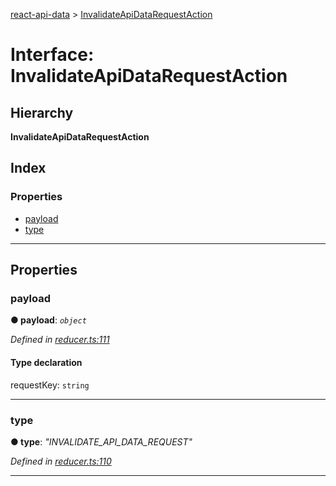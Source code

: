[react-api-data](../README.md) > [InvalidateApiDataRequestAction](../interfaces/invalidateapidatarequestaction.md)

# Interface: InvalidateApiDataRequestAction

## Hierarchy

**InvalidateApiDataRequestAction**

## Index

### Properties

* [payload](invalidateapidatarequestaction.md#payload)
* [type](invalidateapidatarequestaction.md#type)

---

## Properties

<a id="payload"></a>

###  payload

**● payload**: *`object`*

*Defined in [reducer.ts:111](https://github.com/oberonamsterdam/react-api-data/blob/a5bda9f/src/reducer.ts#L111)*

#### Type declaration

 requestKey: `string`

___
<a id="type"></a>

###  type

**● type**: *"INVALIDATE_API_DATA_REQUEST"*

*Defined in [reducer.ts:110](https://github.com/oberonamsterdam/react-api-data/blob/a5bda9f/src/reducer.ts#L110)*

___

